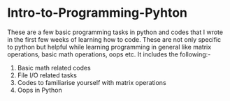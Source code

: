 # Intro-to-Programming-Pyhton

These are a few basic programming tasks in python and codes that I wrote in the first few weeks of learning how to code. These are not only specific to python but helpful while learning programming in general like matrix operations, basic math operations, oops etc. It includes the following:-

1) Basic math related codes
2) File I/O related tasks
3) Codes to familiarise yourself with matrix operations
4) Oops in Python
